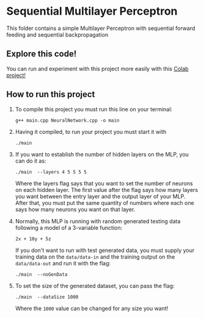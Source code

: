 # Sequential Multilayer Perceptron

This folder contains a simple Multilayer Perceptron with sequential forward feeding and sequential backpropagation

## Explore this code!

You can run and experiment with this project more easily with this [Colab project!](https://colab.research.google.com/drive/1eQrv5FIrR-qY_J-JZuVO6YLF5A-_5IRP?usp=sharing)

## How to run this project

1. To compile this project you must run this line on your terminal:

       g++ main.cpp NeuralNetwork.cpp -o main

2. Having it compiled, to run your project you must start it with

       ./main
  
3. If you want to establish the number of hidden layers on the MLP, you can do it as:

       ./main  --layers 4 5 5 5 5
  
    Where the layers flag says that you want to set the number of neurons on each hidden layer.
    The first value after the flag says how many layers you want between the entry layer and the output layer of your MLP. After that, you must put the same quantity of numbers where each one says how many neurons you want on that layer.

4. Normally, this MLP is running with random generated testing data following a model of a 3-variable function:
   
       2x + 10y + 5z
   
    If you don't want to run with test generated data, you must supply your training data on the `data/data-in` and the training output on the `data/data-out` and run it with the flag:

       ./main  --noGenData

5. To set the size of the generated dataset, you can pass the flag:
  
       ./main  --dataSize 1000
    
    Where the `1000` value can be changed for any size you want!

